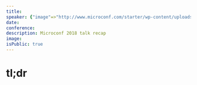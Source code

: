 ```yaml
---
title:
speaker: {"image"=>"http://www.microconf.com/starter/wp-content/uploads/sites/5/2016/10/Mike-Headshot-303x303-262x272.jpg", "name"=>"Mike Taber", "title"=>"Founder, Bluetick.io", "bioUrl"=>"http://www.microconf.com/starter/speakers/mike-taber/", "twitter"=>"", "website"=>""}
date:
conference:
description: Microconf 2018 talk recap
image:
isPublic: true
---
```


# tl;dr
